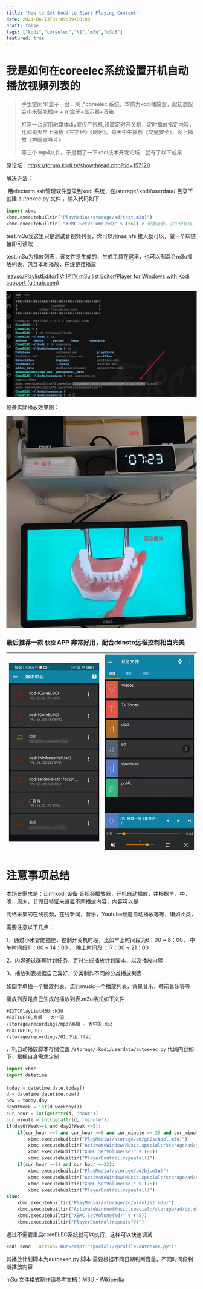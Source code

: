 ```yaml
---
title: "How to Set Kodi to Start Playing Content"
date: 2021-06-13T07:09:39+08:00
draft: false
tags: ["kodi","coreelec","N1","m3u","m3u8"]
featured: true
---
```


# **我是如何在coreelec系统设置开机自动播放视频列表的** 

> 手里空闲N1盒子一台，刷了coreelec 系统，本质为kodi播放器，起初想配合小米智能插座 + n1盒子+显示器+音箱
>
> 打造一台家用融媒体diy宣传广告机,设置定时开关机，定时播放指定内容，比如每天早上播放《三字经》《刷牙》，每天中午播放《交通安全》，晚上播放《护眼宣导片》
>
> 等三个.mp4文件。于是翻了一下kodi技术开发论坛，就有了以下成果



原论坛：https://forum.kodi.tv/showthread.php?tid=157120

解决方法：

​     用electerm ssh管理软件登录到kodi 系统，在/storage/.kodi/userdata/ 目录下 创建 autoexec.py 文件 ，输入代码如下



```python
import xbmc 
xbmc.executebuiltin("PlayMedia(/storage/ad/test.m3u)")
xbmc.executebuiltin( "XBMC.SetVolume(%d)" % (56)) # 设置音量，这个很有用，比如早上闹钟模式可以设置大一点，晚上睡觉前可以小一点声音，这里的脚本是在nas 群晖系统自动生成，采用定时任务生成的，然后在kodi设备做了开机启动挂载nfs共享实现的

```

test.m3u我这里只是测试音视频列表，你可以用nas nfs 接入就可以，做一个软链接即可读取

test.m3u为播放列表，该文件是生成的，生成工具在这里，也可以制混合m3u播放列表，包含本地播放，在线链接播放

[Isayso/PlaylistEditorTV: IPTV m3u list Editor/Player for Windows with Kodi support (github.com)](https://github.com/Isayso/PlaylistEditorTV)



![image-20210613072200142](image-20210613072200142.png)

设备实际播放效果图：

![image-20210613072552887](image-20210613072552887.png)

### 最后推荐一款 `快控` APP 非常好用，配合ddnsto远程控制相当完美



| ![image-20210615162652341](image-20210615162652341.png)|  ![image-20210615162617390](image-20210615162617390.png)     |
| ------------------------------------------------------------ | ---- |



# 注意事项总结

本场景需求是：让n1 kodi 设备 音视频播放器，开机自动播放，并根据早，中，晚，周末，节假日特证来设置不同播放内容，内容可以是

网络采集的在线视频，在线新闻，音乐，Youtube频道自动播放等等，诸如此类，

需要注意以下几点：

1，通过小米智能插座，控制开关机时段，比如早上时间段为6：00 ~ 8：00， 中午时间段11：00 ~ 14：00 ， 晚上时间段：17：30 ~ 21：00

2，内容通过群晖计划任务，定时生成播放计划脚本，以及播放内容

3，播放列表根据自己喜好，分类制作不同的分类播放列表

​      如国学单独一个播放列表，流行music一个播放列表，背景音乐，睡前音乐等等 

播放列表是自己生成的播放列表.m3u格式如下文件

```m3u
#EXTCPlayListM3U::M3U
#EXTINF:0,高枫 - 大中国
/storage/recordings/mp3/高枫 - 大中国.mp3
#EXTINF:0,下山
/storage/recordings/01.下山.flac
```
开机自动播放脚本存储位置 `/storage/.kodi/userdata/autoexec.py`  代码内容如下，根据自身需求定制
```python
import xbmc
import datetime

today = datetime.date.today()
d = datetime.datetime.now()
now = today.day
dayOfWeek = int(d.weekday())
cur_hour = int(getattr(d, 'hour'))
cur_minute = int(getattr(d, 'minute'))
if(dayOfWeek>=1 and dayOfWeek <=5):
	if(cur_hour >=7 and cur_hour <=8 and cur_minute >= 25 and cur_minute <=59):
		xbmc.executebuiltin("PlayMedia(/storage/ad/go2school.m3u)")
		xbmc.executebuiltin("ActivateWindow(Music,special:/storage/ad/go2school.m3u)")
		xbmc.executebuiltin("XBMC.SetVolume(%d)" % (80))
		xbmc.executebuiltin("PlayerControl(repeatall)")
	if(cur_hour >=14 and cur_hour <=22):
		xbmc.executebuiltin("PlayMedia(/storage/ad/bj.m3u)")
		xbmc.executebuiltin("ActivateWindow(Music,special:/storage/ad/bj.m3u)")
		xbmc.executebuiltin("XBMC.SetVolume(%d)" % (75))
		xbmc.executebuiltin("PlayerControl(repeatall)")
else:
	xbmc.executebuiltin("PlayMedia(/storage/ad/playlist.m3u)")
	xbmc.executebuiltin("ActivateWindow(Music,special:/storage/ad/bj.m3u)")
	xbmc.executebuiltin("XBMC.SetVolume(%d)" % (48))
	xbmc.executebuiltin("PlayerControl(repeatoff)")

```

通过不需要重启coreELEC系统就可以执行，这样可以快速调试
```bash
kodi-send --action='RunScript("special://profile/autoexec.py")'
```

 其播放计划脚本为autoexec.py 脚本 需要根据不同日期判断音量，不同时间段判断播放内容

 m3u 文件格式制作请参考文档：[M3U - Wikipedia](https://en.wikipedia.org/wiki/M3U)
